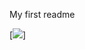 My first readme


[<img src="https://mermaid.ink/svg/pako:eNpVkEFuwyAQRa8yYhVLyQVcqZUds83G3VR1FwjGNqqBCAalke27l2BHalkxb96HgZlJp5CVrJ_cTY7CE7zXnYW02s-WUv0Fp9MrVC8brA7cEnq4u-gBjdATCKU8hlBkr575jw6k7QAxoF_3WP1oLhe3wHk_wAqDxdY852QzV1LilUA6qzRpZ8PbuglNFnK8-kc-MCzADy1aBZO233DTNIIRg5a5Lv7c_rQ3xDPiVuUB2ZEZ9Ok1Kv3E_CAdoxENdqxMW4W9iBN1rLNrUuNVCUKehnSelb2YAh6ZiOTau5WsJB_xKTVaDF6Y3Vp_Ab0gcrk">]
